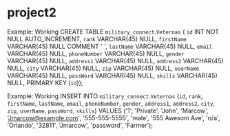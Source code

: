# project2

Example: Working
CREATE TABLE `military_connect`.`Veternas` (
  `id` INT NOT NULL AUTO_INCREMENT,
  `rank` VARCHAR(45) NULL,
  `firstName` VARCHAR(45) NULL COMMENT '			',
  `lastName` VARCHAR(45) NULL,
  `email` VARCHAR(45) NULL,
  `phoneNumber` VARCHAR(45) NULL,
  `gender` VARCHAR(45) NULL,
  `address1` VARCHAR(45) NULL,
  `address2` VARCHAR(45) NULL,
  `city` VARCHAR(45) NULL,
  `zip` VARCHAR(45) NULL,
  `userName` VARCHAR(45) NULL,
  `passWord` VARCHAR(45) NULL,
  `skills` VARCHAR(45) NULL,
  PRIMARY KEY (`id`));



Example: Working
INSERT INTO `military_connect`.`Veternas` (`id`, `rank`, `firstName`, `lastName`, `email`, `phoneNumber`, `gender`, `address1`, `address2`, `city`, `zip`, `userName`, `passWord`, `skills`) VALUES ('1', 'Private', 'John', 'Marcow', 'Jmarcow@example.com', '555-555-5555', 'male', '555 Awesom Ave', 'n/a', 'Orlando', '32811', 'Jmarcow', 'password', 'Farmer');


